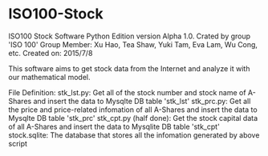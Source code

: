 # ISO100-Stock
ISO100 Stock Software Python Edition version Alpha 1.0.
Crated by group 'ISO 100'
Group Member: Xu Hao, Tea Shaw, Yuki Tam, Eva Lam, Wu Cong, etc.
Created on: 2015/7/8

This software aims to get stock data from the Internet and analyze it with our mathematical model.

File Definition:
stk_lst.py: Get all of the stock number and stock name of A-Shares and insert the data to Mysqlte DB table 'stk_lst'
stk_prc.py: Get all the price and price-related infomation of all A-Shares and insert the data to Mysqlte DB table 'stk_prc'
stk_cpt.py (half done): Get the stock capital data of all A-Shares and insert the data to Mysqlite DB table 'stk_cpt'
stock.sqlite: The database that stores all the infomation generated by above script